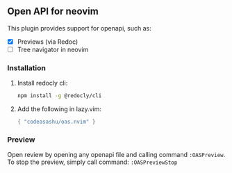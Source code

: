 ## Open API for neovim

This plugin provides support for openapi, such as:

- [x] Previews (via Redoc) 
- [ ] Tree navigator in neovim

### Installation

1. Install redocly cli:
    ```sh 
    npm install -g @redocly/cli
    ```

2. Add the following in lazy.vim:
    ```lua
    { "codeasashu/oas.nvim" }
    ```


### Preview

Open review by opening any openapi file and calling command `:OASPreview`. 
To stop the preview, simply call command: `:OASPreviewStop`
